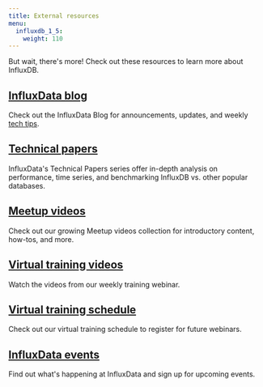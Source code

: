 ```yaml
---
title: External resources
menu:
  influxdb_1_5:
    weight: 110
---
```


But wait, there's more!
Check out these resources to learn more about InfluxDB.

## [InfluxData blog](https://www.influxdata.com/blog/)

Check out the InfluxData Blog for announcements, updates, and
weekly [tech tips](https://www.influxdata.com/category/tech-tips/).

## [Technical papers](https://www.influxdata.com/technical-papers/)

InfluxData's Technical Papers series offer in-depth analysis on performance, time series,
and benchmarking InfluxDB vs. other popular databases.

## [Meetup videos](https://www.influxdata.com/videos/)

Check out our growing Meetup videos collection for introductory content, how-tos, and more.

## [Virtual training videos](https://www.influxdata.com/videos-training/)

Watch the videos from our weekly training webinar.

## [Virtual training schedule](https://www.influxdata.com/virtual-training-courses/)

Check out our virtual training schedule to register for future webinars.

## [InfluxData events](https://www.influxdata.com/events/)

Find out what's happening at InfluxData and sign up for upcoming events.
